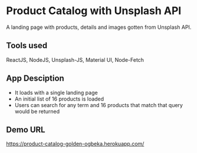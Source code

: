 # Product Catalog with Unsplash API

A landing page with products, details and images gotten from Unsplash API.

## Tools used

ReactJS, NodeJS, Unsplash-JS, Material UI, Node-Fetch

## App Desciption

- It loads with a single landing page
- An initial list of 16 products is loaded
- Users can search for any term and 16 products that match that query would be returned

## Demo URL

https://product-catalog-golden-ogbeka.herokuapp.com/
